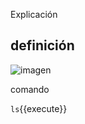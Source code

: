 Explicación

## definición

![imagen](https://www.muycomputer.com/wp-content/uploads/2021/04/nier.jpg)

comando

`ls`{{execute}}